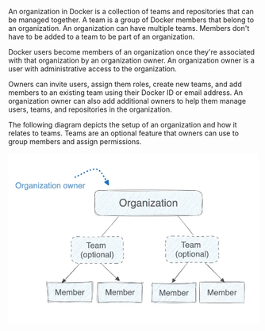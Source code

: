 An organization in Docker is a collection of teams and repositories
that can be managed together. A team is a group of Docker members that belong to an organization.
An organization can have multiple teams. Members don't have to be added to a team to be part of an organization.

Docker users become members of an organization once they're associated with that organization by an organization owner. An organization owner is a user with administrative access to the organization.

Owners can invite users, assign them roles, create new teams, and add
members to an existing team using their Docker ID or email address. An organization owner can also add
additional owners to help them manage users, teams, and repositories in the
organization.

The following diagram depicts the setup of an organization and how it relates to teams. Teams are an optional feature that owners can use to group members and assign permissions.

![organization-hierarchy](admin/images/org-structure.webp)
